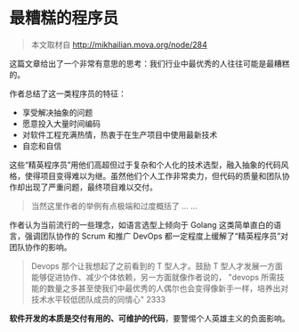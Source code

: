 # 最糟糕的程序员

> 本文取材自 http://mikhailian.mova.org/node/284

这篇文章给出了一个非常有意思的思考：我们行业中最优秀的人往往可能是最糟糕的。

作者总结了这一类程序员的特征：

- 享受解决抽象的问题
- 愿意投入大量时间编码
- 对软件工程充满热情，热衷于在生产项目中使用最新技术
- 自恋和自信

这些“精英程序员”用他们高超但过于复杂和个人化的技术选型，融入抽象的代码风格，使得项目变得难以为继。虽然他们个人工作非常卖力，但代码的质量和团队协作却出现了严重问题，最终项目难以交付。

>  当然这里作者的举例有点极端和过度概括了 ... ...

作者认为当前流行的一些理念，如语言选型上倾向于 Golang 这类简单直白的语言，强调团队协作的 Scrum 和推广 DevOps 都一定程度上缓解了“精英程序员”对团队协作的影响。

> Devops 那个让我想起了之前看到的 T 型人才。鼓励 T 型人才发展一方面能够促进协作、减少个体依赖，另一方面就像作者说的， "devops 所需技能的数量之多甚至使我们中最优秀的人偶尔也会变得像新手一样，培养出对技术水平较低团队成员的同情心" 2333



**软件开发的本质是交付有用的、可维护的代码**，要警惕个人英雄主义的负面影响。



